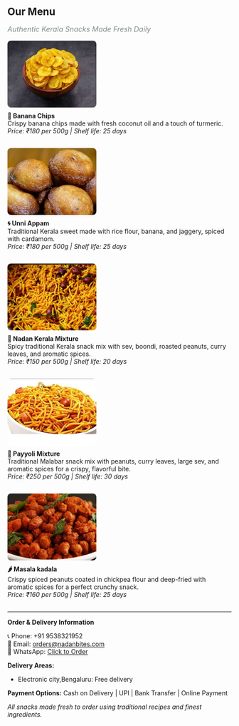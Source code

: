 <h1 style="font-size: 1.4rem; margin-bottom: 10px;">Our Menu</h1>
<p style="font-size: 1rem; color: #7f8c8d; font-style: italic;">Authentic Kerala Snacks Made Fresh Daily</p>


<div style="display: flex; align-items: center; margin-bottom: 30px; flex-wrap: wrap;">
  <img src="/assets/img/bananachips.jpg" alt="Banana chips" style="width: 200px; height: 150px; object-fit: cover; border-radius: 8px; margin-right: 20px; margin-bottom: 10px;">
  <div>
    <strong>🍌 Banana Chips</strong><br>
    Crispy banana chips made with fresh coconut oil and a touch of turmeric.<br>
    <em>Price: ₹180 per 500g | Shelf life: 25 days</em>
  </div>
</div>

<div style="display: flex; align-items: center; margin-bottom: 30px; flex-wrap: wrap;">
  <img src="/assets/img/unniappam.jpeg" alt="Unniappam" style="width: 200px; height: 150px; object-fit: cover; border-radius: 8px; margin-right: 20px; margin-bottom: 10px;">
  <div>
    <strong>🌀 Unni Appam</strong><br>
    Traditional Kerala sweet made with rice flour, banana, and jaggery, spiced with cardamom.<br>
    <em>Price: ₹180 per 500g | Shelf life: 25 days</em>
  </div>
</div>


<div style="display: flex; align-items: center; margin-bottom: 30px; flex-wrap: wrap;">
  <img src="/assets/img/nadankeralamixture.jpg" alt="Nadan Kerala Mixture" style="width: 200px; height: 150px; object-fit: cover; border-radius: 8px; margin-right: 20px; margin-bottom: 10px;">
  <div>
    <strong>🥜 Nadan Kerala Mixture</strong><br>
    Spicy traditional Kerala snack mix with sev, boondi, roasted peanuts, curry leaves, and aromatic spices.<br>
    <em>Price: ₹150 per 500g | Shelf life: 20 days</em>
  </div>
</div>

<div style="display: flex; align-items: center; margin-bottom: 30px; flex-wrap: wrap;">
  <img src="/assets/img/payyolimixture.jpg" alt="Payyoli Mixture" style="width: 200px; height: 150px; object-fit: cover; border-radius: 8px; margin-right: 20px; margin-bottom: 10px;">
  <div>
    <strong>🫘 Payyoli Mixture </strong><br>
    Traditional Malabar snack mix with peanuts, curry leaves, large sev, and aromatic spices for a crispy, flavorful bite.<br>
    <em>Price: ₹250 per 500g | Shelf life: 30 days</em>
  </div>
</div>

<div style="display: flex; align-items: center; margin-bottom: 30px; flex-wrap: wrap;">
  <img src="/assets/img/masalakadala.jpg" alt="Masala kadala" style="width: 200px; height: 150px; object-fit: cover; border-radius: 8px; margin-right: 20px; margin-bottom: 10px;">
  <div>
    <strong>🌶️ Masala kadala </strong><br>
    Crispy spiced peanuts coated in chickpea flour and deep-fried with aromatic spices for a perfect crunchy snack.<br>
    <em>Price: ₹160 per 500g | Shelf life: 25 days</em>
  </div>
</div>

---
**Order & Delivery Information**

📞 Phone: +91 9538321952  
📧 Email: orders@nadanbites.com  
📱 WhatsApp: [Click to Order](https://wa.me/919538321952)

**Delivery Areas:**
- Electronic city,Bengaluru: Free delivery

**Payment Options:** Cash on Delivery | UPI | Bank Transfer | Online Payment

*All snacks made fresh to order using traditional recipes and finest ingredients.*
